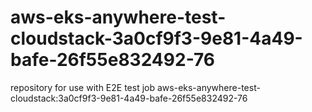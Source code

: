 # aws-eks-anywhere-test-cloudstack-3a0cf9f3-9e81-4a49-bafe-26f55e832492-76
repository for use with E2E test job aws-eks-anywhere-test-cloudstack:3a0cf9f3-9e81-4a49-bafe-26f55e832492-76

